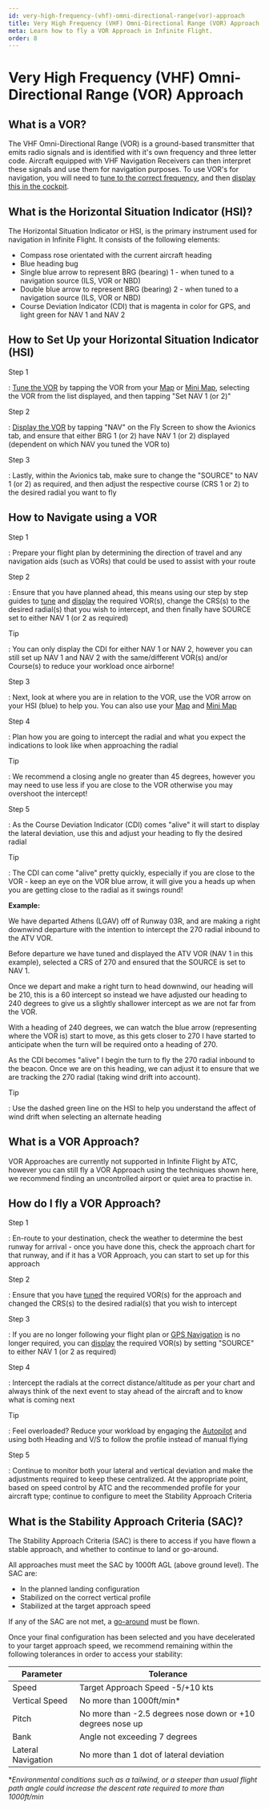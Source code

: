 ```yaml
---
id: very-high-frequency-(vhf)-omni-directional-range(vor)-approach
title: Very High Frequency (VHF) Omni-Directional Range (VOR) Approach
meta: Learn how to fly a VOR Approach in Infinite Flight.
order: 8
---
```


# Very High Frequency (VHF) Omni-Directional Range (VOR) Approach



## What is a VOR?

The VHF Omni-Directional Range (VOR) is a ground-based transmitter that emits radio signals and is identified with it's own frequency and three letter code. Aircraft equipped with VHF Navigation Receivers can then interpret these signals and use them for navigation purposes. To use VOR's for navigation, you will need to [tune to the correct frequency](/guide/getting-started/pilot-user-interface/navigation#tuning-to-a-vor-or-adf), and then [display this in the cockpit](/guide/getting-started/pilot-user-interface/navigation#displaying-a-vor-in-your-aircraft).



## What is the Horizontal Situation Indicator (HSI)?

The Horizontal Situation Indicator or HSI, is the primary instrument used for navigation in Infinite Flight. It consists of the following elements:



- Compass rose orientated with the current aircraft heading
- Blue heading bug
- Single blue arrow to represent BRG (bearing) 1 - when tuned to a navigation source (ILS, VOR or NBD)
- Double blue arrow to represent BRG (bearing) 2 - when tuned to a navigation source (ILS, VOR or NBD)
- Course Deviation Indicator (CDI) that is magenta in color for GPS, and light green for NAV 1 and NAV 2



## How to Set Up your Horizontal Situation Indicator (HSI)

Step 1

: [Tune the VOR](/guide/getting-started/pilot-user-interface/navigation#tuning-to-a-vor-or-adf) by tapping the VOR from your [Map](/guide/getting-started/pilot-user-interface/flight-planning#map) or [Mini Map](/guide/getting-started/pilot-user-interface/flight-planning#mini-map), selecting the VOR from the list displayed, and then tapping "Set NAV 1 (or 2)"



Step 2

: [Display the VOR](/guide/getting-started/pilot-user-interface/navigation#displaying-a-vor-in-your-aircraft) by tapping "NAV" on the Fly Screen to show the Avionics tab, and ensure that either BRG 1 (or 2) have NAV 1 (or 2) displayed (dependent on which NAV you tuned the VOR to)



Step 3

: Lastly, within the Avionics tab, make sure to change the "SOURCE" to NAV 1 (or 2) as required, and then adjust the respective course (CRS 1 or 2) to the desired radial you want to fly



## How to Navigate using a VOR



Step 1

: Prepare your flight plan by determining the direction of travel and any navigation aids (such as VORs) that could be used to assist with your route



Step 2

: Ensure that you have planned ahead, this means using our step by step guides to [tune](/guide/getting-started/pilot-user-interface/navigation#tuning-to-a-vor-or-adf) and [display](/guide/getting-started/pilot-user-interface/navigation#displaying-a-vor-in-your-aircraft) the required VOR(s), change the CRS(s) to the desired radial(s) that you wish to intercept, and then finally have SOURCE set to either NAV 1 (or 2 as required)



Tip

: You can only display the CDI for either NAV 1 or NAV 2, however you can still set up NAV 1 and NAV 2 with the same/different VOR(s) and/or Course(s) to reduce your workload once airborne!



Step 3

: Next, look at where you are in relation to the VOR, use the VOR arrow on your HSI (blue) to help you. You can also use your [Map](/guide/getting-started/pilot-user-interface/flight-planning#map) and [Mini Map](/guide/getting-started/pilot-user-interface/flight-planning#mini-map)



Step 4

: Plan how you are going to intercept the radial and what you expect the indications to look like when approaching the radial



Tip

: We recommend a closing angle no greater than 45 degrees, however you may need to use less if you are close to the VOR otherwise you may overshoot the intercept!



Step 5

: As the Course Deviation Indicator (CDI) comes "alive" it will start to display the lateral deviation, use this and adjust your heading to fly the desired radial



Tip

: The CDI can come "alive" pretty quickly, especially if you are close to the VOR - keep an eye on the VOR blue arrow, it will give you a heads up when you are getting close to the radial as it swings round!



**Example:**

We have departed Athens (LGAV) off of Runway 03R, and are making a right downwind departure with the intention to intercept the 270 radial inbound to the ATV VOR. 

Before departure we have tuned and displayed the ATV VOR (NAV 1 in this example), selected a CRS of 270 and ensured that the SOURCE is set to NAV 1.

Once we depart and make a right turn to head downwind, our heading will be 210, this is a 60 intercept so instead we have adjusted our heading to 240 degrees to give us a slightly shallower intercept as we are not far from the VOR.

With a heading of 240 degrees, we can watch the blue arrow (representing where the VOR is) start to move, as this gets closer to 270 I have started to anticipate when the turn will be required onto a heading of 270.

As the CDI becomes "alive" I begin the turn to fly the 270 radial inbound to the beacon. Once we are on this heading, we can adjust it to ensure that we are tracking the 270 radial (taking wind drift into account).



Tip

: Use the dashed green line on the HSI to help you understand the affect of wind drift when selecting an alternate heading



## What is a VOR Approach?

VOR Approaches are currently not supported in Infinite Flight by ATC, however you can still fly a VOR Approach using the techniques shown here, we recommend finding an uncontrolled airport or quiet area to practise in.



## How do I fly a VOR Approach?



Step 1

: En-route to your destination, check the weather to determine the best runway for arrival - once you have done this, check the approach chart for that runway, and if it has a VOR Approach, you can start to set up for this approach



Step 2

: Ensure that you have [tuned](/guide/getting-started/pilot-user-interface/navigation#tuning-to-a-vor-or-adf) the required VOR(s) for the approach and changed the CRS(s) to the desired radial(s) that you wish to intercept



Step 3

: If you are no longer following your flight plan or [GPS Navigation](/guide/getting-started/pilot-user-interface/navigation#gps-navigation) is no longer required, you can [display](/guide/getting-started/pilot-user-interface/navigation#displaying-a-vor-in-your-aircraft) the required VOR(s) by setting "SOURCE" to either NAV 1 (or 2 as required)



Step 4

: Intercept the radials at the correct distance/altitude as per your chart and always think of the next event to stay ahead of the aircraft and to know what is coming next



Tip

: Feel overloaded? Reduce your workload by engaging the [Autopilot](/guide/getting-started/pilot-user-interface/autopilot#autopilot) and using both Heading and V/S to follow the profile instead of manual flying



Step 5

: Continue to monitor both your lateral and vertical deviation and make the adjustments required to keep these centralized. At the appropriate point, based on speed control by ATC and the recommended profile for your aircraft type; continue to configure to meet the Stability Approach Criteria



## What is the Stability Approach Criteria (SAC)?

The Stability Approach Criteria (SAC) is there to access if you have flown a stable approach, and whether to continue to land or go-around.



All approaches must meet the SAC by 1000ft AGL (above ground level). The SAC are:



- In the planned landing configuration
- Stabilized on the correct vertical profile
- Stabilized at the target approach speed




If any of the SAC are not met, a [go-around](/guide/flying-guide/descent-to-landing/go-around-baulked-landing#go-around%2Fbaulked-landing) must be flown.



Once your final configuration has been selected and you have decelerated to your target approach speed, we recommend remaining  within the following tolerances in order to access your stability:



| Parameter          | Tolerance                                                  |
| ------------------ | ---------------------------------------------------------- |
| Speed              | Target Approach Speed -5/+10 kts                           |
| Vertical Speed     | No more than 1000ft/min*                                   |
| Pitch              | No more than -2.5 degrees nose down or +10 degrees nose up |
| Bank               | Angle not exceeding 7 degrees                              |
| Lateral Navigation | No more than 1 dot of lateral deviation                    |

**Environmental conditions such as a tailwind, or a steeper than usual flight path angle could increase the descent rate required to more than 1000ft/min*